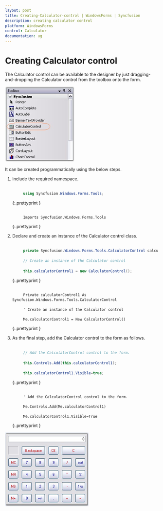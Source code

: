 ```yaml
---
layout: post
title: Creating-Calculator-control | WindowsForms | Syncfusion
description: creating calculator control
platform: WindowsForms
control: Calculator
documentation: ug
---
```


# Creating Calculator control

The Calculator control can be available to the designer by just dragging-and-dropping the Calculator control from the toolbox onto the form. 

![](Overview_images/Overview_img111.jpeg) 



It can be created programmatically using the below steps.

1. Include the required namespace.

   ~~~ cs

        using Syncfusion.Windows.Forms.Tools;

   ~~~
   {:.prettyprint }

   ~~~ vbnet

        Imports Syncfusion.Windows.Forms.Tools

   ~~~
   {:.prettyprint }

2. Declare and create an instance of the Calculator control class.

   ~~~ cs

        private Syncfusion.Windows.Forms.Tools.CalculatorControl calculatorControl1;

		// Create an instance of the Calculator control
		
		this.calculatorControl1 = new CalculatorControl();

   ~~~
   {:.prettyprint }

   ~~~ vbnet

        Private calculatorControl1 As Syncfusion.Windows.Forms.Tools.CalculatorControl

		' Create an instance of the Calculator control

		Me.calculatorControl1 = New CalculatorControl()

   ~~~
   {:.prettyprint }

3. As the final step, add the Calculator control to the form as follows.

   ~~~ cs

        // Add the CalculatorControl control to the form.

		this.Controls.Add(this.calculatorControl1);

		this.calculatorControl1.Visible=true;

   ~~~
   {:.prettyprint }

   ~~~ vbnet

        ' Add the CalculatorControl control to the form.

		Me.Controls.Add(Me.calculatorControl1)

		Me.calculatorControl1.Visible=True

   ~~~
   {:.prettyprint }

![](Overview_images/Overview_img112.jpeg) 



